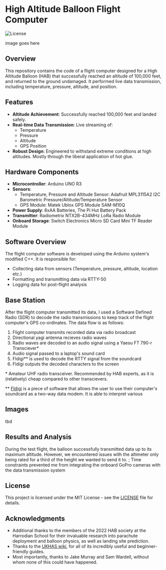 # High Altitude Balloon Flight Computer
![License](https://img.shields.io/badge/license-MIT-brightgreen)

image goes here

## Overview

This repository contains the code of a flight computer designed for a High Altitude Balloon (HAB) that successfully reached an altitude of 100,000 feet, and returned to the ground undamaged. It performed live data transmission, including temperature, pressure, altitude, and position.

## Features

- **Altitude Achievement**: Successfully reached 100,000 feet and landed safely.
- **Real-time Data Transmission**: Live streaming of:
  - Temperature
  - Pressure
  - Altitude
  - GPS Position
- **Robust Design**: Engineered to withstand extreme conditions at high altitudes. Mostly through the liberal application of hot glue.

## Hardware Components

- **Microcontroller**: Arduino UNO R3
- **Sensors**:
  - Temperature, Pressure and Altitude Sensor: Adafruit MPL3115A2 I2C Barometric Pressure/Altitude/Temperature Sensor
  - GPS Module: Matek Ublox GPS Module SAM-M10Q
- **Power Supply**: 8xAA Batteries, The Pi Hut Battery Pack
- **Transmitter**: Radiometrix NTX2B-434MHz LoRa Radio Module
- **Onboard Storage**: Switch Electronics Micro SD Card Mini TF Reader Module  

## Software Overview

The flight computer software is developed using the Arduino system's modified C++. It is responsible for:

- Collecting data from sensors (Temperature, pressure, altitude, location etc.)
- Formatting and transmitting data via RTTY-50
- Logging data for post-flight analysis

## Base Station

After the flight computer transmitted its data, I used a Software Defined Radio (SDR) to decode the radio transmissions to keep track of the flight computer's GPS co-ordinates. The data flow is as follows:

1. Flight computer transmits recorded data via radio broadcast
2. Directional yagi antenna recieves radio waves
3. Radio waves are decoded to an audio signal using a Yaesu FT 790-r Transciever*
4. Audio signal passed to a laptop's sound card
5. Fldigi** is used to decode the RTTY signal from the soundcard
6. Fldigi outputs the decoded characters to the screen

\* Amateur UHF radio transceiver. Recommended by HAB experts, as it is (relatively) cheap compared to other transcievers.

** [Fldigi](http://www.w1hkj.com/index.html) is a piece of software that allows the user to use their computer's soundcard as a two-way data modem. It is able to interpret various 

## Images

tbd

## Results and Analysis

During the test flight, the balloon successfully transmitted data up to its maximum altitude. However, we encountered issues with the altimeter only being rated for a third of the height we wanted to send it to. ; Time constraints prevented me from integrating the onboard GoPro cameras with the data transmission system

## License

This project is licensed under the MIT License - see the [LICENSE](LICENSE) file for details.

## Acknowledgments

- Additional thanks to the members of the 2022 HAB society at the Harrodian School for their invaluable research into parachute deployment and balloon physics, as well as landing site prediction.
- Thanks to the [UKHAS wiki](https://ukhas.org.uk/doku.php?id=start), for all of its incredibly useful and beginner-friendly guides.
- Most importantly, thanks to Jake Murray and Sam Wardell, without whom none of this could have happened.


